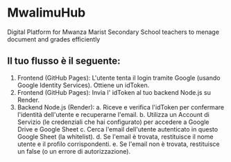 # MwalimuHub
Digital Platform for Mwanza Marist Secondary School teachers to menage document and grades efficiently


## Il tuo flusso è il seguente:

1) Frontend (GitHub Pages): L'utente tenta il login tramite Google (usando Google Identity Services). Ottiene un idToken.
2) Frontend (GitHub Pages): Invia l' idToken al tuo backend Node.js su Render.
3) Backend Node.js (Render):
    a. Riceve e verifica l'idToken per confermare l'identità dell'utente e recuperarne l'email. b. Utilizza un Account di Servizio (le credenziali che hai configurato) per accedere a Google Drive e Google Sheet
    c. Cerca l'email dell'utente autenticato in questo Google Sheet (la whitelist).
    d. Se l'email è trovata, restituisce il nome utente e il profilo corrispondenti.
    e. Se l'email non è trovata, restituisce un false (o un errore di autorizzazione).
